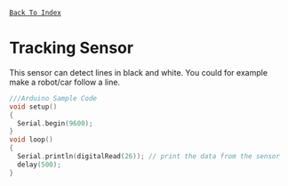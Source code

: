 [`Back To Index`](https://github.com/Sanjay0302/Sensor-Workshop-#readme)

# Tracking Sensor

This sensor can detect lines in black and white. You could for example make a robot/car follow a line.

```c
///Arduino Sample Code
void setup()
{
  Serial.begin(9600);
}
void loop()
{
  Serial.println(digitalRead(26)); // print the data from the sensor
  delay(500);
}

```
